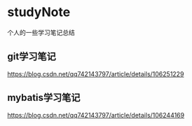 # studyNote
个人的一些学习笔记总结
## git学习笔记
https://blog.csdn.net/qq742143797/article/details/106251229
## mybatis学习笔记
https://blog.csdn.net/qq742143797/article/details/106244169
